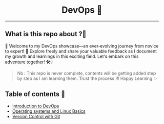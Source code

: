
<h1 align="center">DevOps 🐋</h1>

<hr>

<h2>What is this repo about ?🤔</h2>

🌟 Welcome to my DevOps showcase—an ever-evolving journey from novice to expert! 🚀 Explore freely and share your valuable feedback as I document my growth and learnings in this exciting field. Let's embark on this adventure together! 🛠️💡

>Nb : This repo is never complete, contents will be getting added step by step as I am learning them. Trust the process !!! Happy Learning ✨
<h2>Table of contents 🎯</h2>

- [Introduction to DevOps](https://github.com/Akash-vadakkeveetil/Devops/tree/main/1.%20Introduction%20to%20Devops)
- [Operating systems and Linux Basics](https://github.com/Akash-vadakkeveetil/Devops/tree/main/2.%20Operating%20systems%20and%20Linux%20basics)
- [Version Control with Git](https://github.com/Akash-vadakkeveetil/Devops/tree/main/3.Version%20Control%20with%20git)


